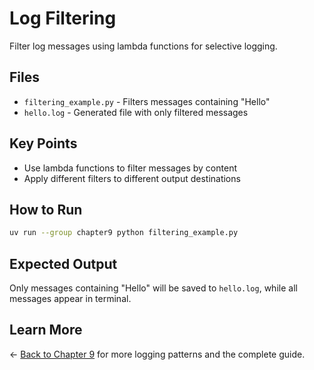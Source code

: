 # Log Filtering

Filter log messages using lambda functions for selective logging.

## Files

- `filtering_example.py` - Filters messages containing "Hello"
- `hello.log` - Generated file with only filtered messages

## Key Points

- Use lambda functions to filter messages by content
- Apply different filters to different output destinations

## How to Run

```bash
uv run --group chapter9 python filtering_example.py
```

## Expected Output

Only messages containing "Hello" will be saved to `hello.log`, while all messages appear in terminal.

## Learn More

← [Back to Chapter 9](../README.md) for more logging patterns and the complete guide.